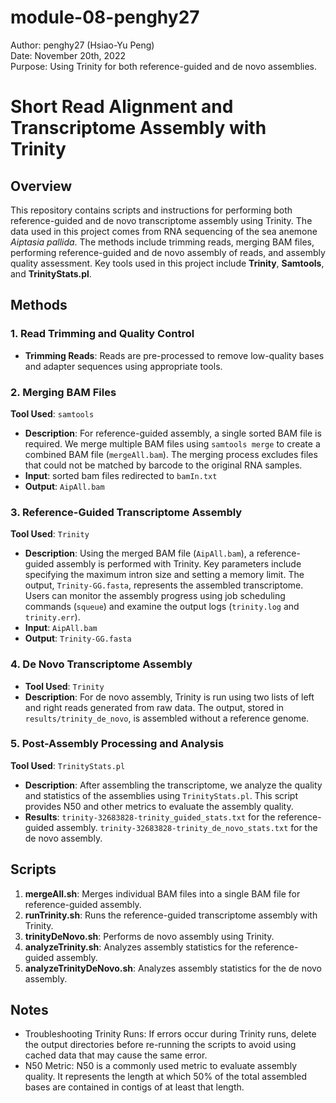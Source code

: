 # module-08-penghy27  
Author: penghy27 (Hsiao-Yu Peng)  
Date: November 20th, 2022  
Purpose: Using Trinity for both reference-guided and de novo assemblies.

# Short Read Alignment and Transcriptome Assembly with Trinity

## Overview

This repository contains scripts and instructions for performing both reference-guided and de novo transcriptome assembly using Trinity. The data used in this project comes from RNA sequencing of the sea anemone *Aiptasia pallida*. The methods include trimming reads, merging BAM files, performing reference-guided and de novo assembly of reads, and assembly quality assessment. Key tools used in this project include **Trinity**, **Samtools**, and **TrinityStats.pl**.

## Methods

### 1. Read Trimming and Quality Control
- **Trimming Reads**: Reads are pre-processed to remove low-quality bases and adapter sequences using appropriate tools.

### 2. Merging BAM Files
**Tool Used**: `samtools`
- **Description**: For reference-guided assembly, a single sorted BAM file is required. We merge multiple BAM files using `samtools merge` to create a combined BAM file (`mergeAll.bam`). The merging process excludes files that could not be matched by barcode to the original RNA samples.
- **Input**: sorted bam files redirected to `bamIn.txt`
- **Output**: `AipAll.bam`

### 3. Reference-Guided Transcriptome Assembly
**Tool Used**: `Trinity`
- **Description**: Using the merged BAM file (`AipAll.bam`), a reference-guided assembly is performed with Trinity. Key parameters include specifying the maximum intron size and setting a memory limit. The output, `Trinity-GG.fasta`, represents the assembled transcriptome. Users can monitor the assembly progress using job scheduling commands (`squeue`) and examine the output logs (`trinity.log` and `trinity.err`).
- **Input**: `AipAll.bam`
- **Output**: `Trinity-GG.fasta`

### 4. De Novo Transcriptome Assembly
- **Tool Used**: `Trinity`
- **Description**: For de novo assembly, Trinity is run using two lists of left and right reads generated from raw data. The output, stored in `results/trinity_de_novo`, is assembled without a reference genome.

### 5. Post-Assembly Processing and Analysis
**Tool Used**: `TrinityStats.pl`
- **Description**: After assembling the transcriptome, we analyze the quality and statistics of the assemblies using `TrinityStats.pl`. This script provides N50 and other metrics to evaluate the assembly quality.
- **Results**: `trinity-32683828-trinity_guided_stats.txt` for the reference-guided assembly. `trinity-32683828-trinity_de_novo_stats.txt` for the de novo assembly.

## Scripts

1. **mergeAll.sh**: Merges individual BAM files into a single BAM file for reference-guided assembly.
2. **runTrinity.sh**: Runs the reference-guided transcriptome assembly with Trinity.
3. **trinityDeNovo.sh**: Performs de novo assembly using Trinity.
4. **analyzeTrinity.sh**: Analyzes assembly statistics for the reference-guided assembly.
5. **analyzeTrinityDeNovo.sh**: Analyzes assembly statistics for the de novo assembly.

## Notes

- Troubleshooting Trinity Runs: If errors occur during Trinity runs, delete the output directories before re-running the scripts to avoid using cached data that may cause the same error.
- N50 Metric: N50 is a commonly used metric to evaluate assembly quality. It represents the length at which 50% of the total assembled bases are contained in contigs of at least that length.
